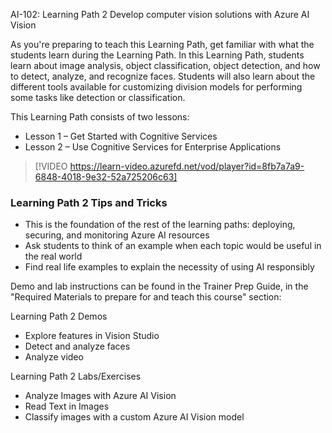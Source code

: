

AI-102: Learning Path 2 Develop computer vision solutions with Azure AI Vision

As you're preparing to teach this Learning Path, get familiar with what the students learn during the Learning Path. In this Learning Path, students learn about image analysis, object classification, object detection, and how to detect, analyze, and recognize faces. Students will also learn about the different tools available for customizing division models for performing some tasks like detection or classification.

This Learning Path consists of two lessons:
- Lesson 1 – Get Started with Cognitive Services
- Lesson 2 – Use Cognitive Services for Enterprise Applications

> [!VIDEO https://learn-video.azurefd.net/vod/player?id=8fb7a7a9-6848-4018-9e32-52a725206c63]  

### Learning Path 2 Tips and Tricks 

- This is the foundation of the rest of the learning paths: deploying, securing, and monitoring Azure AI resources
- Ask students to think of an example when each topic would be useful in the real world
- Find real life examples to explain the necessity of using AI responsibly

Demo and lab instructions can be found in the Trainer Prep Guide, in the "Required Materials to prepare for and teach this course" section:

Learning Path 2 Demos
- Explore features in Vision Studio
- Detect and analyze faces
- Analyze video

Learning Path 2 Labs/Exercises
- Analyze Images with Azure AI Vision 
- Read Text in Images 
- Classify images with a custom Azure AI Vision model